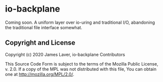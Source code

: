 # io-backplane

Coming soon. A uniform layer over io-uring and traditional I/O,
abandoning the traditional file interface somewhat.

## Copyright and License

Copyright (c) 2020 James Laver, io-backplane Contributors

This Source Code Form is subject to the terms of the Mozilla Public
License, v. 2.0. If a copy of the MPL was not distributed with this
file, You can obtain one at http://mozilla.org/MPL/2.0/.
